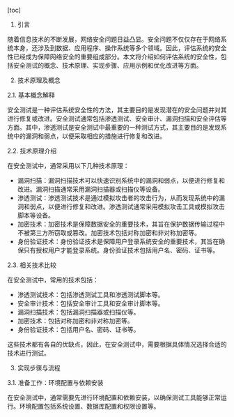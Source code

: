 
[toc]                    
                
                
1. 引言

随着信息技术的不断发展，网络安全问题日益凸显。安全问题不仅仅存在于网络系统本身，还涉及到数据、应用程序、操作系统等多个领域。因此，评估系统的安全性已经成为保障网络安全的重要组成部分。本文将介绍如何评估系统的安全性，包括安全测试的概念、技术原理、实现步骤、应用示例和优化改进等方面。

2. 技术原理及概念

2.1. 基本概念解释

安全测试是一种评估系统安全性的方法，其主要目的是发现潜在的安全问题并对其进行修复或改进。安全测试通常包括渗透测试、安全审计、漏洞扫描和安全评估等方面。其中，渗透测试是安全测试中最重要的一种测试方式，其主要目的是发现系统中的漏洞和弱点，以便采取相应的措施进行修复和改进。

2.2. 技术原理介绍

在安全测试中，通常采用以下几种技术原理：

- 漏洞扫描：漏洞扫描技术可以快速识别系统中的漏洞和弱点，以便进行修复和改进。漏洞扫描通常采用漏洞扫描器或扫描仪等设备。
- 渗透测试：渗透测试技术是通过模拟攻击者的攻击行为，从而发现系统中的漏洞和弱点，以便进行修复和改进。渗透测试通常采用模拟攻击工具或模拟攻击脚本等设备。
- 加密技术：加密技术是保障数据安全的重要技术，其旨在保护数据传输过程中不被第三方所窃取或篡改。加密技术包括对称加密和非对称加密等。
- 身份验证技术：身份验证技术是保障用户登录系统安全的重要技术，其旨在确保只有授权用户才能登录系统。身份验证技术包括用户名、密码、证书等。

2.3. 相关技术比较

在安全测试中，常用的技术包括：

- 渗透测试技术：包括渗透测试工具和渗透测试脚本等。
- 安全审计技术：包括安全审计工具和安全审计脚本等。
- 漏洞扫描技术：包括漏洞扫描器或扫描仪等。
- 加密技术：包括对称加密和非对称加密等。
- 身份验证技术：包括用户名、密码、证书等。

这些技术都有各自的优缺点，因此，在安全测试中，需要根据具体情况选择合适的技术进行测试。

3. 实现步骤与流程

3.1. 准备工作：环境配置与依赖安装

在安全测试中，通常需要先进行环境配置和依赖安装，以确保测试工具能够正常运行。环境配置包括系统设置、数据库配置和权限设置等。

